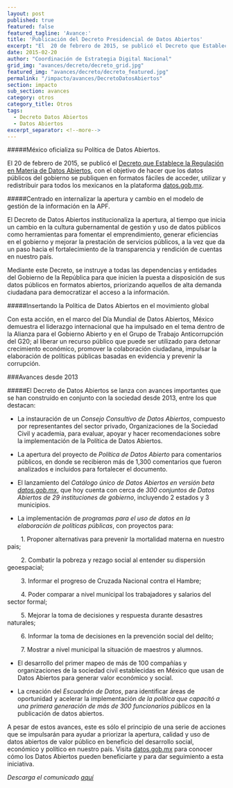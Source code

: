 ```yaml
---
layout: post
published: true
featured: false
featured_tagline: 'Avance:'
title: 'Publicación del Decreto Presidencial de Datos Abiertos'
excerpt: "El  20 de febrero de 2015, se publicó el Decreto que Establece la Regulación en Materia de Datos Abiertos, con el objetivo de hacer que los datos públicos del gobierno se publiquen en formatos fáciles de acceder, utilizar y redistribuir para todos los mexicanos en la plataforma datos.gob.mx."
date: 2015-02-20
author: "Coordinación de Estrategia Digital Nacional"
grid_img: "avances/decreto/decreto_grid.jpg"
featured_img: "avances/decreto/decreto_featured.jpg"
permalink: "/impacto/avances/DecretoDatosAbiertos"
section: impacto
sub_section: avances
category: otros
category_title: Otros
tags:
  - Decreto Datos Abiertos
  - Datos Abiertos
excerpt_separator: <!--more-->
---
```


#####México oficializa su Política de Datos Abiertos.

El 20 de febrero de 2015, se publicó el [Decreto que Establece la Regulación en Materia de Datos Abiertos](http://www.dof.gob.mx/nota_detalle.php?codigo=5382838&fecha=20/02/2015), con el objetivo de hacer que los datos públicos del gobierno se publiquen en formatos fáciles de acceder, utilizar y redistribuir para todos los mexicanos en la plataforma [datos.gob.mx](http://datos.gob.mx).

<!--more-->

#####Centrado en internalizar la apertura y cambio en el modelo de gestión de la información en la APF.

El Decreto de Datos Abiertos institucionaliza la apertura, al tiempo que inicia un cambio en la cultura gubernamental de gestión y uso de datos públicos como herramientas para fomentar el emprendimiento, generar eficiencias en el gobierno y mejorar la prestación de servicios públicos, a la vez que da un paso hacia el fortalecimiento de la transparencia y rendición de cuentas en nuestro país.

Mediante este Decreto, se instruye a todas las dependencias y entidades del Gobierno de la República para que inicien la puesta a disposición de sus datos públicos en formatos abiertos, priorizando aquellos de alta demanda ciudadana para democratizar el acceso a la información.

#####Insertando la Política de Datos Abiertos en el movimiento global

Con esta acción, en el marco del Día Mundial de Datos Abiertos, México demuestra el liderazgo internacional que ha impulsado en el tema dentro de la Alianza para el Gobierno Abierto y en el Grupo de Trabajo Anticorrupción del G20; al liberar un recurso público que puede ser utilizado para detonar crecimiento económico, promover la colaboración ciudadana, impulsar la elaboración de políticas públicas basadas en evidencia y prevenir la corrupción.

###Avances desde 2013

#####El Decreto de Datos Abiertos se lanza con avances importantes que se han construido en conjunto con la sociedad desde 2013, entre los que destacan:

+ La instauración de un *Consejo Consultivo de Datos Abiertos*, compuesto por representantes del sector privado, Organizaciones de la Sociedad Civil y academia, para evaluar, apoyar y hacer recomendaciones sobre la implementación de la Política de Datos Abiertos.

+ La apertura del proyecto de *Política de Datos Abierto* para comentarios públicos, en donde se recibieron más de 1,300 comentarios que fueron analizados e incluidos para fortalecer el documento.

- El lanzamiento del *Catálogo único de Datos Abiertos en versión beta [datos.gob.mx](http://datos.gob.mx)*, que hoy cuenta con cerca de *300 conjuntos de Datos Abiertos de 29 instituciones de gobierno*, incluyendo 2 estados y 3 municipios.

- La implementación de *programas para el uso de datos en la elaboración de políticas públicas*, con proyectos para:


&nbsp;&nbsp;&nbsp;&nbsp;&nbsp;&nbsp;&nbsp; 1. Proponer alternativas para prevenir la mortalidad materna en nuestro pais;

&nbsp;&nbsp;&nbsp;&nbsp;&nbsp;&nbsp;&nbsp; 2. Combatir la pobreza y rezago social al entender su dispersión geoespacial;

&nbsp;&nbsp;&nbsp;&nbsp;&nbsp;&nbsp;&nbsp; 3. Informar el progreso de Cruzada Nacional contra el Hambre;

&nbsp;&nbsp;&nbsp;&nbsp;&nbsp;&nbsp;&nbsp; 4. Poder comparar a nivel municipal los trabajadores y salarios del sector formal;

&nbsp;&nbsp;&nbsp;&nbsp;&nbsp;&nbsp;&nbsp; 5. Mejorar la toma de decisiones y respuesta durante desastres naturales;

&nbsp;&nbsp;&nbsp;&nbsp;&nbsp;&nbsp;&nbsp; 6. Informar la toma de decisiones en la prevención social del delito;

&nbsp;&nbsp;&nbsp;&nbsp;&nbsp;&nbsp;&nbsp; 7. Mostrar a nivel municipal la situación de maestros y alumnos.

- El desarrollo del primer mapeo de más de 100 compañías y organizaciones de la sociedad civil establecidas en México que usan de Datos Abiertos para generar valor económico y social.

- La creación del *Escuadrón de Datos*, para identificar áreas de oportunidad y acelerar la implementación *de la política que capacitó a una primera generación de más de 300 funcionarios públicos* en la publicación de datos abiertos.


A pesar de estos avances, este es sólo el principio de una serie de acciones que se impulsarán para ayudar a priorizar la apertura, calidad y uso de datos abiertos de valor público en beneficio del desarrollo social, económico y político en nuestro país. Visita [datos.gob.mx](http://datos.gob.mx) para conocer cómo los Datos Abiertos pueden beneficiarte y para dar seguimiento a esta iniciativa.

*Descarga el comunicado [aquí](https://drive.google.com/file/d/0B52-w1V0Dg8pRkU0aWh6TzEwOWM/view?usp=sharing)*
